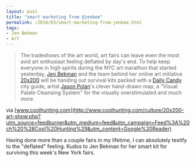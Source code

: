 ```yaml
---
layout: post
title: "smart marketing from @jenbee"
permalink: /2010/03/smart-marketing-from-jenbee.html
tags:
- Jen Bekman
- Art
---
```


> The tradeshows of the art world, art fairs can leave even the most avid art enthusiast feeling deflated by day's end. To help keep everyone in high spirits during the NYC art marathon that started yesterday, [Jen Bekman](http://www.jenbekman.com/) and the team behind her online art initiative [20x200](http://www.20x200.com/indexp.html) will be handing out survival kits packed with a [Daily Candy](http://www.dailycandy.com/new-york/) city guide, artist [Jason Polan](http://www.jasonpolan.com/index2.html)'s clever hand-drawn map, a "Visual Palate Cleansing System" for the visually overstimulated and much more.

via [www.coolhunting.com](http://www.coolhunting.com/culture/20x200-art-show.php?utm_source=feedburner&utm_medium=feed&utm_campaign=Feed%3A%20ch%20%28Cool%20Hunting%29&utm_content=Google%20Reader)

Having done more than a couple fairs in my lifetime, I can absolutely testify to the "deflated" feeling. Kudos to Jen Bekman for her smart kit for surviving this week's New York fairs.